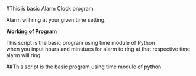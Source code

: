 #This is basic Alarm Clock program.

Alarm will ring at your given time setting.

**Working of Program**

This script is the basic program using time module of Python<br>
when you input hours and minutues for alarm to ring at that respective time alarm will ring

##This script is the basic program using time module of python
